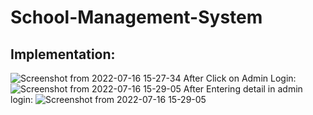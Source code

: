 # School-Management-System

## Implementation:
![Screenshot from 2022-07-16 15-27-34](https://user-images.githubusercontent.com/76720437/179350129-5cecb98a-921f-42c6-8f07-c822892f8b47.png)
After Click on Admin Login:
![Screenshot from 2022-07-16 15-29-05](https://user-images.githubusercontent.com/76720437/179350149-ee98dc4a-e2ce-46cf-9203-14d5b938f719.png)
 After Entering detail in admin login:
 ![Screenshot from 2022-07-16 15-29-05](https://user-images.githubusercontent.com/76720437/179350189-a6a7dfee-1d4b-4342-a9cc-74284c501b3d.png)
